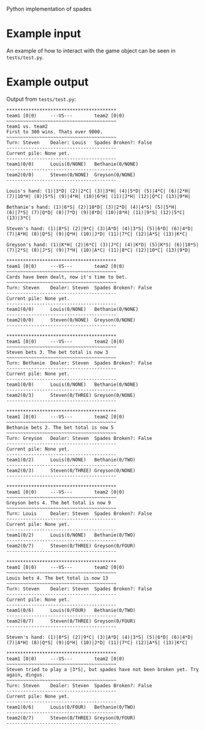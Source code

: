 Python implementation of spades

# Example input
An example of how to interact with the game object can be seen in `tests/test.py`.

# Example output
Output from `tests/test.py`:

```
****************************************
team1 [0|0)     ---VS---        team2 [0|0)
~~~~~~~~~~~~~~~~~~~~~~~~~~~~~~~~~~~~~~~~
team1 vs. team2
First to 300 wins. Thats over 9000.
~~~~~~~~~~~~~~~~~~~~~~~~~~~~~~~~~~~~~~~~
Turn: Steven    Dealer: Louis   Spades Broken?: False
----------------------------------------
Current pile: None yet.
----------------------------------------
team1(0/0)      Louis(0/NONE)   Bethanie(0/NONE)
----------------------------------------
team2(0/0)      Steven(0/NONE)  Greyson(0/NONE)
----------------------------------------

Louis's hand: (1)|3*D| (2)|2*C| (3)|3*H| (4)|5*D| (5)|4*C| (6)|2*H| (7)|10*H| (8)|5*S| (9)|4*H| (10)|6*H| (11)|J*H| (12)|Q*C| (13)|9*H| 

Bethanie's hand: (1)|6*S| (2)|10*D| (3)|2*D| (4)|4*S| (5)|5*H| (6)|7*S| (7)|Q*D| (8)|7*D| (9)|8*D| (10)|8*H| (11)|9*S| (12)|5*C| (13)|3*C| 

Steven's hand: (1)|8*S| (2)|9*C| (3)|A*D| (4)|3*S| (5)|6*D| (6)|4*D| (7)|A*H| (8)|Q*S| (9)|Q*H| (10)|J*D| (11)|7*C| (12)|A*S| (13)|K*C| 

Greyson's hand: (1)|K*H| (2)|6*C| (3)|J*C| (4)|K*D| (5)|K*S| (6)|10*S| (7)|2*S| (8)|J*S| (9)|7*H| (10)|A*C| (11)|8*C| (12)|10*C| (13)|9*D| 

****************************************
team1 [0|0)     ---VS---        team2 [0|0)
~~~~~~~~~~~~~~~~~~~~~~~~~~~~~~~~~~~~~~~~
Cards have been dealt, now it's time to bet.
~~~~~~~~~~~~~~~~~~~~~~~~~~~~~~~~~~~~~~~~
Turn: Steven    Dealer: Steven  Spades Broken?: False
----------------------------------------
Current pile: None yet.
----------------------------------------
team1(0/0)      Louis(0/NONE)   Bethanie(0/NONE)
----------------------------------------
team2(0/0)      Steven(0/NONE)  Greyson(0/NONE)
----------------------------------------

****************************************
team1 [0|0)     ---VS---        team2 [0|0)
~~~~~~~~~~~~~~~~~~~~~~~~~~~~~~~~~~~~~~~~
Steven bets 3. The bet total is now 3
~~~~~~~~~~~~~~~~~~~~~~~~~~~~~~~~~~~~~~~~
Turn: Bethanie  Dealer: Steven  Spades Broken?: False
----------------------------------------
Current pile: None yet.
----------------------------------------
team1(0/0)      Louis(0/NONE)   Bethanie(0/NONE)
----------------------------------------
team2(0/3)      Steven(0/THREE) Greyson(0/NONE)
----------------------------------------

****************************************
team1 [0|0)     ---VS---        team2 [0|0)
~~~~~~~~~~~~~~~~~~~~~~~~~~~~~~~~~~~~~~~~
Bethanie bets 2. The bet total is now 5
~~~~~~~~~~~~~~~~~~~~~~~~~~~~~~~~~~~~~~~~
Turn: Greyson   Dealer: Steven  Spades Broken?: False
----------------------------------------
Current pile: None yet.
----------------------------------------
team1(0/2)      Louis(0/NONE)   Bethanie(0/TWO)
----------------------------------------
team2(0/3)      Steven(0/THREE) Greyson(0/NONE)
----------------------------------------

****************************************
team1 [0|0)     ---VS---        team2 [0|0)
~~~~~~~~~~~~~~~~~~~~~~~~~~~~~~~~~~~~~~~~
Greyson bets 4. The bet total is now 9
~~~~~~~~~~~~~~~~~~~~~~~~~~~~~~~~~~~~~~~~
Turn: Louis     Dealer: Steven  Spades Broken?: False
----------------------------------------
Current pile: None yet.
----------------------------------------
team1(0/2)      Louis(0/NONE)   Bethanie(0/TWO)
----------------------------------------
team2(0/7)      Steven(0/THREE) Greyson(0/FOUR)
----------------------------------------

****************************************
team1 [0|0)     ---VS---        team2 [0|0)
~~~~~~~~~~~~~~~~~~~~~~~~~~~~~~~~~~~~~~~~
Louis bets 4. The bet total is now 13
~~~~~~~~~~~~~~~~~~~~~~~~~~~~~~~~~~~~~~~~
Turn: Steven    Dealer: Steven  Spades Broken?: False
----------------------------------------
Current pile: None yet.
----------------------------------------
team1(0/6)      Louis(0/FOUR)   Bethanie(0/TWO)
----------------------------------------
team2(0/7)      Steven(0/THREE) Greyson(0/FOUR)
----------------------------------------

Steven's hand: (1)|8*S| (2)|9*C| (3)|A*D| (4)|3*S| (5)|6*D| (6)|4*D| (7)|A*H| (8)|Q*S| (9)|Q*H| (10)|J*D| (11)|7*C| (12)|A*S| (13)|K*C| 

****************************************
team1 [0|0)     ---VS---        team2 [0|0)
~~~~~~~~~~~~~~~~~~~~~~~~~~~~~~~~~~~~~~~~
Steven tried to play a |3*S|, but spades have not been broken yet. Try again, dingus.
~~~~~~~~~~~~~~~~~~~~~~~~~~~~~~~~~~~~~~~~
Turn: Steven    Dealer: Steven  Spades Broken?: False
----------------------------------------
Current pile: None yet.
----------------------------------------
team1(0/6)      Louis(0/FOUR)   Bethanie(0/TWO)
----------------------------------------
team2(0/7)      Steven(0/THREE) Greyson(0/FOUR)
----------------------------------------
```